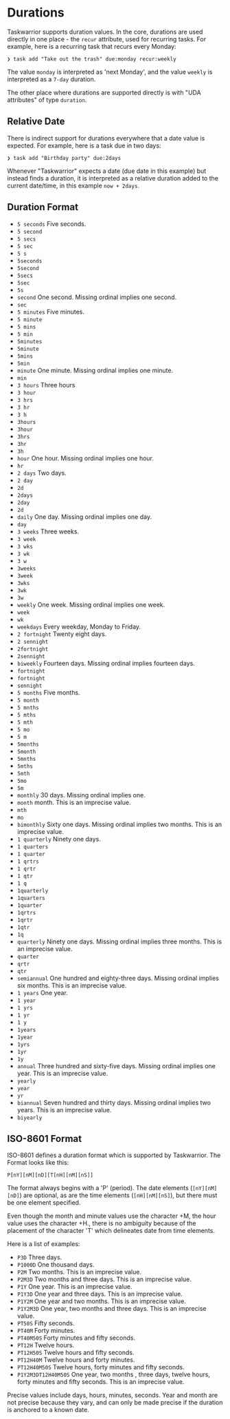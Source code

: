 # Durations
Taskwarrior supports duration values. In the core, durations are used directly in
one place - the `recur` attribute, used for recurring tasks. For example, here is a
recurring task that recurs every Monday:
```
❯ task add "Take out the trash" due:monday recur:weekly
```

The value `monday` is interpreted as 'next Monday', and the value `weekly` is
interpreted as a `7-day` duration.

The other place where durations are supported directly is with "UDA attributes" of
type `duration`.

## Relative Date
There is indirect support for durations everywhere that a date value is expected.
For example, here is a task due in two days:
```
❯ task add "Birthday party" due:2days
```
Whenever "Taskwarrior" expects a date (due date in this example) but instead finds
a duration, it is interpreted as a relative duration added to the current date/time,
in this example `now + 2days`.

## Duration Format
- `5 seconds` Five seconds.
- `5 second`
- `5 secs`
- `5 sec`
- `5 s`
- `5seconds`
- `5second`
- `5secs`
- `5sec`
- `5s`
- `second` One second. Missing ordinal implies one second.
- `sec`
- `5 minutes` Five minutes.
- `5 minute`
- `5 mins`
- `5 min`
- `5minutes`
- `5minute`
- `5mins`
- `5min`
- `minute` One minute. Missing ordinal implies one minute.
- `min` 
- `3 hours` Three hours
- `3 hour` 
- `3 hrs`
- `3 hr`
- `3 h`
- `3hours`
- `3hour`
- `3hrs`
- `3hr`
- `3h`
- `hour` One hour. Missing ordinal implies one hour.
- `hr`
- `2 days` Two days.
- `2 day`
- `2d`
- `2days`
- `2day`
- `2d`
- `daily` One day. Missing ordinal implies one day.
- `day`
- `3 weeks` Three weeks.
- `3 week`
- `3 wks`
- `3 wk`
- `3 w`
- `3weeks`
- `3week`
- `3wks`
- `3wk`
- `3w`
- `weekly` One week. Missing ordinal implies one week.
- `week`
- `wk`
- `weekdays` Every weekday, Monday to Friday.
- `2 fortnight` Twenty eight days.
- `2 sennight`
- `2fortnight`
- `2sennight`
- `biweekly` Fourteen days. Missing ordinal implies fourteen days.
- `fortnight`
- `fortnight`
- `sennight`
- `5 months` Five months.
- `5 month`
- `5 mnths`
- `5 mths`
- `5 mth`
- `5 mo`
- `5 m`
- `5months`
- `5month`
- `5mnths`
- `5mths`
- `5mth`
- `5mo`
- `5m`
- `monthly` 30 days. Missing ordinal implies one.
- `month` month. This is an imprecise value.
- `mth`
- `mo`
- `bimonthly` Sixty one days. Missing ordinal implies two months. This is an imprecise value.
- `1 quarterly` Ninety one days.
- `1 quarters`
- `1 quarter`
- `1 qrtrs`
- `1 qrtr`
- `1 qtr`
- `1 q`
- `1quarterly`
- `1quarters`
- `1quarter`
- `1qrtrs`
- `1qrtr`
- `1qtr`
- `1q`
- `quarterly` Ninety one days. Missing ordinal implies three months. This is an imprecise value.
- `quarter`
- `qrtr`
- `qtr`
- `semiannual` One hundred and eighty-three days. Missing ordinal implies six months. This is an imprecise value.
- `1 years` One year.
- `1 year`
- `1 yrs`
- `1 yr`
- `1 y`
- `1years`
- `1year`
- `1yrs`
- `1yr`
- `1y`
- `annual` Three hundred and sixty-five days. Missing ordinal implies one year. This is an imprecise value.
- `yearly`
- `year`
- `yr`
- `biannual` Seven hundred and thirty days. Missing ordinal implies two years. This is an imprecise value.
- `biyearly`

## ISO-8601 Format
ISO-8601 defines a duration format which is supported by Taskwarrior. The Format looks like this:
```
P[nY][nM][nD][T[nH][nM][nS]]
```
The format always begins with a 'P' (period). The date elements (`[nY][nM][nD]`) are optional, as are the time elements
(`[nH][nM][nS]`), but there must be one element specified.

Even though the month and minute values use the character +M, the hour value uses the character +H., there is no ambiguity 
because of the placement of the character 'T' which delineates date from time elements.

Here is a list of examples:
- `P3D` Three days.
- `P1000D` One thousand days.
- `P2M` Two months. This is an imprecise value.
- `P2M3D` Two months and three days. This is an imprecise value.
- `P1Y` One year. This is an imprecise value.
- `P1Y3D` One year and three days. This is an imprecise value.
- `P1Y2M` One year and two months. This is an imprecise value.
- `P1Y2M3D` One year, two months and three days. This is an imprecise value.
- `PT50S` Fifty seconds.
- `PT40M` Forty minutes.
- `PT40M50S` Forty minutes and fifty seconds.
- `PT12H` Twelve hours.
- `PT12H50S` Twelve hours and fifty seconds.
- `PT12H40M` Twelve hours and forty minutes.
- `PT12H40M50S` Twelve hours, forty minutes and fifty seconds.
- `P1Y2M3DT12H40M50S` One year, two months , three days, twelve hours, forty minutes and fifty seconds. This is an
imprecise value.

Precise values include days, hours, minutes, seconds. Year and month are not precise because they vary, and can only
be made precise if the duration is anchored to a known date.
